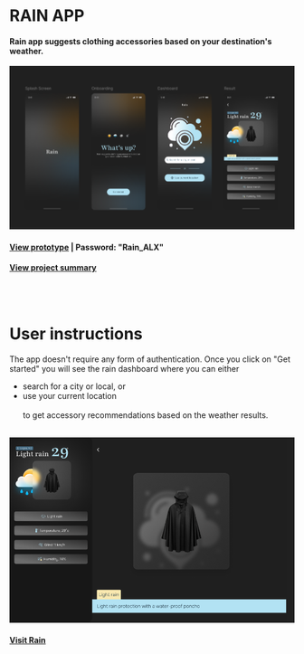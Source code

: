 
# RAIN APP
#### Rain app suggests clothing accessories based on your destination's weather.

![Rain app mobile view](public/rain-mobile.png)

#### [View prototype](https://www.figma.com/proto/UiFTfYDbsFWgF8lPSfidqO/Rain?page-id=0%3A1&node-id=161-4213&node-type=canvas&viewport=780%2C313%2C0.06&t=dJomzIEZJ1T7Eflp-1&scaling=scale-down&content-scaling=fixed&starting-point-node-id=161%3A4229&share=1&show-proto-sidebar=1) | Password: "Rain_ALX"
#### [View project summary](https://docs.google.com/document/d/1zqJfSA-Xt9l1sAYvxJFAMHUSJfFo4DCrO0yyE2sktv8/edit?usp=sharing)
<br><br>

# User instructions
The app doesn't require any form of authentication. 
Once you click on "Get started" you will see the rain dashboard where you can either
- search for a city or local, or 
- use your current location <br><br>
to get accessory recommendations based on the weather results. 
<br><br>

![Rain app desktop view](public/rain-desktop.png)



#### [Visit Rain](https://rain-app.vercel.app/)